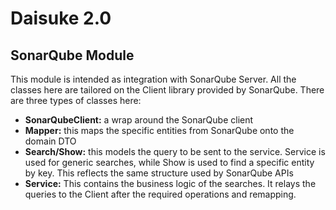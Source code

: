 # Daisuke 2.0
## SonarQube Module
This module is intended as integration with SonarQube Server. All the classes here are tailored on the Client library provided by SonarQube.
There are three types of classes here:

*  __SonarQubeClient:__ a wrap around the SonarQube client
*  __Mapper:__ this maps the specific entities from SonarQube onto the domain DTO
*  __Search/Show:__ this models the query to be sent to the service. Service is used for generic searches, while Show is used to find a specific entity by key. This reflects the same structure used by SonarQube APIs
*  __Service:__ This contains the business logic of the searches. It relays the queries to the Client after the required operations and remapping.
